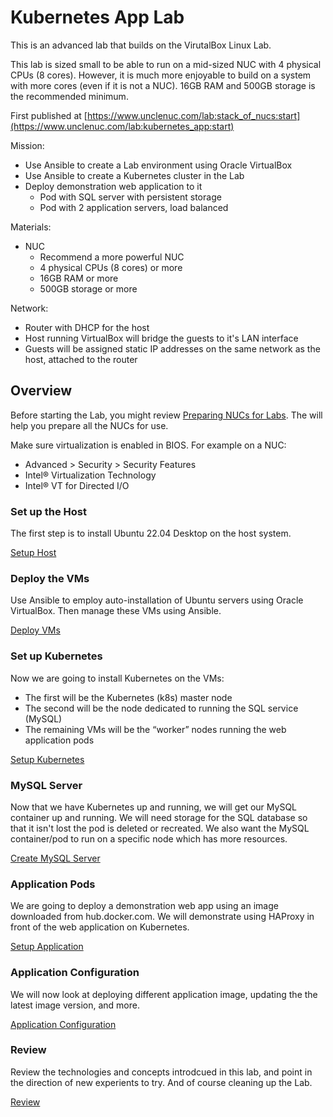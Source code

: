# Kubernetes App Lab
This is an advanced lab that builds on the VirutalBox Linux Lab.

This lab is sized small to be able to run on a mid-sized NUC with 4 physical CPUs (8 cores). However, it is much more enjoyable to build on a system with more cores (even if it is not a NUC). 16GB RAM and 500GB storage is the recommended minimum.

First published at [https://www.unclenuc.com/lab:stack_of_nucs:start](https://www.unclenuc.com/lab:kubernetes_app:start)

Mission:
- Use Ansible to create a Lab environment using Oracle VirtualBox
- Use Ansible to create a Kubernetes cluster in the Lab
- Deploy demonstration web application to it
  - Pod with SQL server with persistent storage
  - Pod with 2 application servers, load balanced

Materials:
- NUC
  - Recommend a more powerful NUC
  - 4 physical CPUs (8 cores) or more
  - 16GB RAM or more
  - 500GB storage or more

Network:
- Router with DHCP for the host
- Host running VirtualBox will bridge the guests to it's LAN interface
- Guests will be assigned static IP addresses on the same network as the host, attached to the router

## Overview
Before starting the Lab, you might review [Preparing NUCs for Labs](https://www.unclenuc.com/lab:preparing_nucs_for_labs). The will help you prepare all the NUCs for use.

Make sure virtualization is enabled in BIOS. For example on a NUC:
- Advanced > Security > Security Features
- Intel® Virtualization Technology
- Intel® VT for Directed I/O

### Set up the Host
The first step is to install Ubuntu 22.04 Desktop on the host system.

[Setup Host](1_Host.md)

### Deploy the VMs
Use Ansible to employ auto-installation of Ubuntu servers using Oracle VirtualBox. Then manage these VMs using Ansible.

[Deploy VMs](2_VMs.md)

### Set up Kubernetes
Now we are going to install Kubernetes on the VMs:
- The first will be the Kubernetes (k8s) master node
- The second will be the node dedicated to running the SQL service (MySQL)
- The remaining VMs will be the “worker” nodes running the web application pods

[Setup Kubernetes](3_Kubernetes.md)

### MySQL Server
Now that we have Kubernetes up and running, we will get our MySQL container up and running. We will need storage for the SQL database so that it isn't lost the pod is deleted or recreated. We also want the MySQL container/pod to run on a specific node which has more resources.

[Create MySQL Server](4_MySQL.md)
### Application Pods
We are going to deploy a demonstration web app using an image downloaded from hub.docker.com. We will demonstrate using HAProxy in front of the web application on Kubernetes.

[Setup Application](5_Web_App.md)

### Application Configuration
We will now look at deploying different application image, updating the the latest image version, and more.

[Application Configuration](6_Management.md)

### Review
Review the technologies and concepts introdcued in this lab, and point in the direction of new experients to try. And of course cleaning up the Lab.

[Review](7_Review.md)
